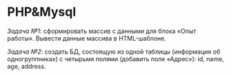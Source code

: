 # PHP&Mysql

*Задача №1*: сформировать массив с данными для блока «Опыт работы».
Вывести данные массива в HTML-шаблоне.

*Задача №2*: создать БД, состоящую из одной таблицы (информация об одногруппниках)
 с четырьмя полями (добавить поле «Адрес»): id, name, age, address.
